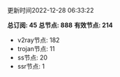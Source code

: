 更新时间2022-12-28 06:33:22

**总订阅: 45**
**总节点: 888**
**有效节点: 214**
- v2ray节点: 182
- trojan节点: 11
- ss节点: 20
- ssr节点: 1
